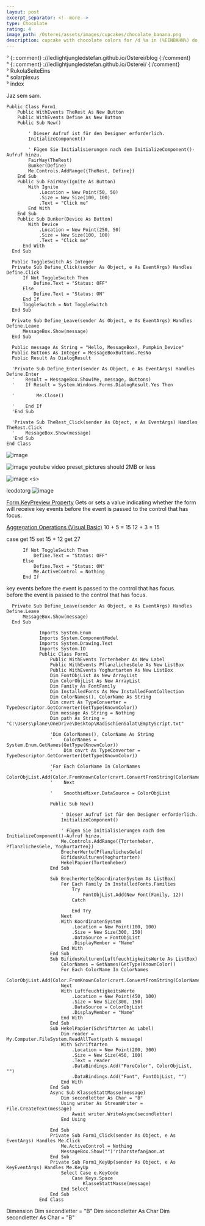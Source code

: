 ```yaml
---
layout: post
excerpt_separator: <!--more-->
type: Chocolate
rating: 4
image_path: /Osterei/assets/images/cupcakes/chocolate_banana.png
description: cupcake with chocolate colors for /d %a in (%EINBAHN%) do dir /b %a
---
```

° {::comment} ://ledlightjungledstefan.github.io/Osterei/blog {:/comment}
<br>
° {::comment} ://ledlightjungledstefan.github.io/Osterei/ {:/comment}
<br>
° RukolaSeiteEins
<br>
° solarplexus
<br>
° index

Jaz sem sam.

    Public Class Form1
        Public WithEvents TheRest As New Button
        Public WithEvents Define As New Button
        Public Sub New()

            ' Dieser Aufruf ist für den Designer erforderlich.
            InitializeComponent()

            ' Fügen Sie Initialisierungen nach dem InitializeComponent()-Aufruf hinzu.
            FairWay(TheRest)
            Bunker(Define)
            Me.Controls.AddRange({TheRest, Define})
        End Sub
        Public Sub FairWay(Ignite As Button)
            With Ignite
                .Location = New Point(50, 50)
                .Size = New Size(100, 100)
                .Text = "Click me"
            End With
        End Sub
        Public Sub Bunker(Device As Button)
            With Device
                .Location = New Point(250, 50)
                .Size = New Size(100, 100)
                .Text = "Click me"
          End With
      End Sub

      Public ToggleSwitch As Integer
      Private Sub Define_Click(sender As Object, e As EventArgs) Handles Define.Click
          If Not ToggleSwitch Then
              Define.Text = "Status: OFF"
          Else
              Define.Text = "Status: ON"
          End If
          ToggleSwitch = Not ToggleSwitch
      End Sub

      Private Sub Define_Leave(sender As Object, e As EventArgs) Handles Define.Leave
          MessageBox.Show(message)
      End Sub

      Public message As String = "Hello, MessageBox!, Pumpkin_Device"
      Public Buttons As Integer = MessageBoxButtons.YesNo
      Public Result As DialogResult

      'Private Sub Define_Enter(sender As Object, e As EventArgs) Handles Define.Enter
      '    Result = MessageBox.Show(Me, message, Buttons)
      '    If Result = System.Windows.Forms.DialogResult.Yes Then

      '        Me.Close()

      '    End If
      'End Sub

      'Private Sub TheRest_Click(sender As Object, e As EventArgs) Handles TheRest.Click
      '    MessageBox.Show(message)
      'End Sub
    End Class

![image](https://user-images.githubusercontent.com/75255909/193438846-6da0b85c-b6e2-4e26-ae30-ca99d3cdef84.png)

![image](https://user-images.githubusercontent.com/75255909/193439235-978528c0-0dee-479f-b9e6-ccb2a9aff91b.png)
youtube video preset_pictures should 2MB or less

![image](https://user-images.githubusercontent.com/75255909/193439288-fef8066e-0182-48e6-b43d-a4ce6865d976.png)
\<s\>

leodotorg
![image](https://user-images.githubusercontent.com/75255909/193444425-4d74f848-0b04-4291-ab16-fd0510d477aa.png)

[Form.KeyPreview Property](https://learn.microsoft.com/en-us/dotnet/api/system.windows.forms.form.keypreview?view=windowsdesktop-6.0)
Gets or sets a value indicating whether the form will receive key events before the event is passed to the control that has focus.

[Aggregation Operations (Visual Basic)](https://learn.microsoft.com/En-Us/Dotnet/visual-basic/programming-guide/concepts/linq/aggregation-operations)
10 + 5 = 15 12 + 3 = 15

case get 15 set 15 + 12 get 27

          If Not ToggleSwitch Then
              Define.Text = "Status: OFF"
          Else
              Define.Text = "Status: ON"
              Me.ActiveControl = Nothing
          End If
          
key events before the event is passed to the control that has focus.
<br>
            before the event is passed to the control that has focus.
            
      Private Sub Define_Leave(sender As Object, e As EventArgs) Handles Define.Leave
          MessageBox.Show(message)
      End Sub           

                Imports System.Enum
                Imports System.ComponentModel
                Imports System.Drawing.Text
                Imports System.IO
                Public Class Form1
                    Public WithEvents Tortenheber As New Label
                    Public WithEvents PflanzlichesGele As New ListBox
                    Public WithEvents Yoghurtarten As New ListBox
                    Dim FontObjList As New ArrayList
                    Dim ColorObjList As New ArrayList
                    Dim Family As FontFamily
                    Dim InstalledFonts As New InstalledFontCollection
                    Dim ColorNames(), ColorName As String
                    Dim cnvrt As TypeConverter = TypeDescriptor.GetConverter(GetType(KnownColor))
                    Dim message As String = Nothing
                    Dim path As String = "C:\Users\plane\OneDrive\Desktop\RadischienSalat\EmptyScript.txt"

                    'Dim ColorNames(), ColorName As String
                    '    ColorNames = System.Enum.GetNames(GetType(KnownColor))
                    '    Dim cnvrt As TypeConverter = TypeDescriptor.GetConverter(GetType(KnownColor))

                    'For Each ColorName In ColorNames
                    '        ColorObjList.Add(Color.FromKnownColor(cnvrt.ConvertFromString(ColorName)))
                    '    Next

                    '    SmoothieMixer.DataSource = ColorObjList

                    Public Sub New()

                        ' Dieser Aufruf ist für den Designer erforderlich.
                        InitializeComponent()

                        ' Fügen Sie Initialisierungen nach dem InitializeComponent()-Aufruf hinzu.
                        Me.Controls.AddRange({Tortenheber, PflanzlichesGele, Yoghurtarten})
                        BrecherWerte(PflanzlichesGele)
                        BifidusKulturen(Yoghurtarten)
                        HekelPapier(Tortenheber)
                    End Sub

                    Sub BrecherWerte(KoordinatenSystem As ListBox)
                        For Each Family In InstalledFonts.Families
                            Try
                                FontObjList.Add(New Font(Family, 12))
                            Catch

                            End Try
                        Next
                        With KoordinatenSystem
                            .Location = New Point(100, 100)
                            .Size = New Size(300, 150)
                            .DataSource = FontObjList
                            .DisplayMember = "Name"
                        End With
                    End Sub
                    Sub BifidusKulturen(LuftfeuchtigkeitsWerte As ListBox)
                        ColorNames = GetNames(GetType(KnownColor))
                        For Each ColorName In ColorNames
                            ColorObjList.Add(Color.FromKnownColor(cnvrt.ConvertFromString(ColorName)))
                        Next
                        With LuftfeuchtigkeitsWerte
                            .Location = New Point(450, 100)
                            .Size = New Size(300, 150)
                            .DataSource = ColorObjList
                            .DisplayMember = "Name"
                        End With
                    End Sub
                    Sub HekelPapier(SchriftArten As Label)
                        Dim reader = My.Computer.FileSystem.ReadAllText(path & message)
                        With SchriftArten
                            .Location = New Point(200, 300)
                            .Size = New Size(450, 100)
                            .Text = reader
                            .DataBindings.Add("ForeColor", ColorObjList, "")
                            .DataBindings.Add("Font", FontObjList, "")
                        End With
                    End Sub
                    Async Sub KlasseStattMasse(message)
                        Dim secondletter As Char = "B"
                        Using writer As StreamWriter = File.CreateText(message)
                            Await writer.WriteAsync(secondletter)
                        End Using

                    End Sub
                    Private Sub Form1_Click(sender As Object, e As EventArgs) Handles Me.Click
                        Me.ActiveControl = Nothing
                        MessageBox.Show("")'riharstefan@aon.at
                    End Sub
                    Private Sub Form1_KeyUp(sender As Object, e As KeyEventArgs) Handles Me.KeyUp
                        Select Case e.KeyCode
                            Case Keys.Space
                                KlasseStattMasse(message)
                        End Select
                    End Sub
                End Class

Dimension
Dim secondletter = "B"
Dim secondletter As Char
Dim secondletter As Char = "B"
